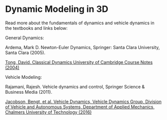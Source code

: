 # Dynamic Modeling in 3D

Read more about the fundamentals of dynamics and vehicle dynamics in the textbooks and links below:

General Dynamics:

Ardema, Mark D. Newton-Euler Dynamics, Springer: Santa Clara University, Santa Clara (2005).

[Tong,  David. Classical Dynamics University of Cambridge Course Notes (2004)](http://www.damtp.cam.ac.uk/user/tong/dynamics/clas.pdf)

Vehicle Modeling:

Rajamani, Rajesh. Vehicle dynamics and control, Springer Science & Business Media (2011).

[Jacobson, Bengt, et al. Vehicle Dynamics, Vehicle Dynamics Group, Division of Vehicle and Autonomous Systems, Department of Applied Mechanics, Chalmers University of Technology (2016)](http://publications.lib.chalmers.se/records/fulltext/244369/244369.pdf)
